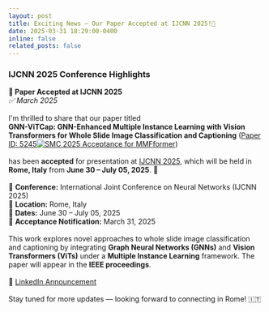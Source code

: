 ```yaml
---
layout: post
title: Exciting News – Our Paper Accepted at IJCNN 2025!🎉
date: 2025-03-31 18:29:00-0400
inline: false
related_posts: false
---
```


<h3>IJCNN 2025 Conference Highlights</h3>

<div class="post">
<article>

<div class="card mt-3" >
  <div class="p-3">
    <strong>🎉 Paper Accepted at IJCNN 2025</strong><br>
    <em>✅ March 2025</em><br><br>
    I'm thrilled to share that our paper titled<br>
    <!-- <strong>"GNN-ViTCap: GNN-Enhanced Multiple Instance Learning with Vision Transformers for Whole Slide Image Classification and Captioning"</strong><br> -->
    <strong>GNN-ViTCap: GNN-Enhanced Multiple Instance Learning with Vision Transformers for Whole Slide Image Classification and Captioning</strong>
        (<a href="../assets/img/GNN-ViTCap_5245.png" target="_blank" class="image-tooltip">Paper ID: 5245<span class="tooltip-image-container"><img src="./assets/img/image3.png" alt="SMC 2025 Acceptance for MMFformer"></span></a>)<br><br>
    <!-- <strong>GNN-ViTCap: GNN-Enhanced Multiple Instance Learning with Vision Transformers for Whole Slide Image Classification and Captioning</strong> (Paper ID: 5245)<br>
        <img src="../assets/img/GNN-ViTCap_5245.png" alt="IJCNN 2025 Acceptance for GNN-ViTCap" style="max-width: 100%; margin-top: 10px; margin-bottom: 15px; border: 1px solid #ddd;"><br> -->
    has been <strong>accepted</strong> for presentation at <a href="https://2025.ijcnn.org/" target="_blank">IJCNN 2025</a>, which will be held in <strong>Rome, Italy</strong> from <strong>June 30 – July 05, 2025</strong>. 🚀<br><br>
    📌 <strong>Conference:</strong> International Joint Conference on Neural Networks (IJCNN 2025)<br>
    📍 <strong>Location:</strong> Rome, Italy<br>
    📅 <strong>Dates:</strong> June 30 – July 05, 2025<br>
    📰 <strong>Acceptance Notification:</strong> March 31, 2025<br><br>
    This work explores novel approaches to whole slide image classification and captioning by integrating <strong>Graph Neural Networks (GNNs)</strong> and <strong>Vision Transformers (ViTs)</strong> under a <strong>Multiple Instance Learning</strong> framework. The paper will appear in the <strong>IEEE proceedings</strong>.<br><br>
    🔗 <a href="https://www.linkedin.com/posts/raju32742_histopathological-digitalpathology-llm-activity-7313262133465534464-plBY" target="_blank">LinkedIn Announcement</a><br><br>
    Stay tuned for more updates — looking forward to connecting in Rome! 🇮🇹
  </div>
</div>

</article>
</div>

